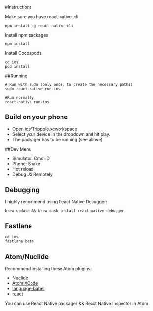 #Instructions

Make sure you have react-native-cli

 ```
 npm install -g react-native-cli
 ```

Install npm packages

```
npm install
```

Install Cocoapods

```
cd ios
pod install
```

##Running


```
# Run with sudo (only once, to create the necessary paths)
sudo react-native run-ios
```


```
#Run normally
react-native run-ios
```


## Build on your phone

* Open ios/Trippple.xcworkspace
* Select your device in the dropdown and hit play.
* The packager has to be running (see above)

##Dev Menu
- Simulator: Cmd+D
- Phone: Shake
- Hot reload
- Debug JS Remotely


## Debugging

I highly recommend using React Native Debugger:

```
brew update && brew cask install react-native-debugger
```


## Fastlane
```
cd ios
fastlane beta
```


## Atom/Nuclide

Recommend installing these Atom plugins:

* [Nuclide](https://atom.io/packages/nuclide)
* [Atom XCode](https://atom.io/packages/atom-xcode)
* [language-babel](https://atom.io/packages/language-babel)
* [react](https://atom.io/packages/react)

You can use React Native packager && React Native Inspector in Atom
